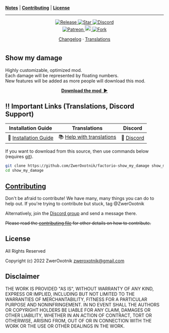 **[Notes](#notes)** |
**[Contributing](#contributing)** |
**[License](#license)**

---

<p align="center">
  <a href="https://github.com/ZwerOxotnik/factorio-show_my_damage/tags">
    <img src="https://img.shields.io/github/tag/ZwerOxotnik/factorio-show_my_damage.svg?label=Release&color=FF5500" alt="Release">
  </a>
  <a href="https://github.com/ZwerOxotnik/factorio-show_my_damage/stargazers">
    <img src="https://img.shields.io/github/stars/ZwerOxotnik/factorio-show_my_damage.svg?label=Stars&color=F08125" alt="Star">
  </a>
  <a href="https://discord.gg/YyJVUCa">
    <img src="https://discordapp.com/api/guilds/480103519769067542/widget.png?style=shield" alt="Discord">
  <br/>
  <a href="https://www.patreon.com/ZwerOxotnik">
    <img src="https://ionicabizau.github.io/badges/patreon.svg" alt="Patreon">
  <a href="https://ko-fi.com/zweroxotnik">
    <img src="https://www.buymeacoffee.com/assets/img/guidelines/download-assets-sm-2.svg" height="20" alt="Buy me a coffee">
  <a href="http://github.com/ZwerOxotnik/factorio-show_my_damage/fork">
    <img src="https://img.shields.io/github/forks/ZwerOxotnik/factorio-show_my_damage.svg?label=Forks&color=7889DD" alt="Fork">
  </a>
</p>

<p align="center">
  <a href="changelog.txt">Changelog</a>
  ·
  <a href="https://crowdin.com/project/factorio-mods-localization">Translations</a>
</p>

<h1></h1>

<!-- Put your "fancy" image/video here -->
<!-- <img
  src=""
  align="right"
/> -->

Show my damage
--------------

Highly customizable, optimized mod.\
Each damage will be represented by floating numbers.\
New features will be added as more people will download this mod.

<p align="center">
  <a href="https://mods.factorio.com/mod/show_my_damage/downloads"><strong>Download the mod&nbsp;&nbsp;▶</strong></a>
</p>

‼️ Important Links (Translations, Discord Support)
---------------------------------------------------------------

| Installation Guide | Translations | Discord |
| ------------------ | ------------ | ------- |
| 📖 [Installation Guide](https://wiki.factorio.com/index.php?title=Installing_Mods) | 📚 [Help with translations](https://crowdin.com/project/factorio-mods-localization) | 🦜 [Discord] |

If you want to download from this source, then use commands below (requires [git]).

```bash
git clone https://github.com/ZwerOxotnik/factorio-show_my_damage show_my_damage
cd show_my_damage
```

[Contributing](/CONTRIBUTING.md)
--------------------------------

Don't be afraid to contribute! We have many, many things you can do to help out. If you're trying to contribute but stuck, tag @ZwerOxotnik

Alternatively, join the [Discord group][Discord] and send a message there.

~~Please read the [contributing file](/CONTRIBUTING.md) for other details on how to contribute.~~

License
-------

All Rights Reserved

Copyright (c) 2022 ZwerOxotnik <zweroxotnik@gmail.com>

Disclaimer
----------

THE WORK IS PROVIDED "AS IS", WITHOUT WARRANTY OF ANY KIND, EXPRESS OR
IMPLIED, INCLUDING BUT NOT LIMITED TO THE WARRANTIES OF MERCHANTABILITY,
FITNESS FOR A PARTICULAR PURPOSE AND NONINFRINGEMENT. IN NO EVENT SHALL THE
AUTHORS OR COPYRIGHT HOLDERS BE LIABLE FOR ANY CLAIM, DAMAGES OR OTHER
LIABILITY, WHETHER IN AN ACTION OF CONTRACT, TORT OR OTHERWISE, ARISING FROM,
OUT OF OR IN CONNECTION WITH THE WORK OR THE USE OR OTHER DEALINGS IN THE
WORK.

[Discord]: https://discord.gg/YyJVUCa
[GitHub-page]: https://zweroxotnik.github.io/factorio-show_my_damage/
[git]: https://git-scm.com/downloads
